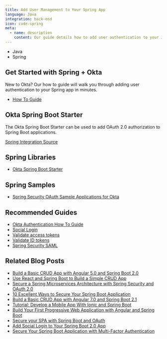 ```yaml
---
title: Add User Management to Your Spring App
language: Java
integration: back-end
icon: code-spring
meta:
  - name: description
    content: Our guide details how to add user authentication to your Java Spring app.
---
```


<ul class='language-tabs'>
	<li>
		<RouterLink to='/code/java/'>
			<i class='icon code-java-32'></i><span>Java</span>
		</RouterLink>
	</li>
	<li >
		<RouterLink to='/code/java/spring/'>
			<i class='icon code-spring-32'></i><span>Spring</span>
		</RouterLink>
	</li>
</ul>

## Get Started with Spring + Okta

New to Okta? Our how to guide will walk you through adding user authentication to your Spring app in minutes.

<ul class='language-ctas'>
	<li>
		<a href='/docs/guides/sign-into-web-app/springboot/before-you-begin/' class='Button--blueDarkOutline' data-proofer-ignore>
			<span>How To Guide</span>
		</a>
	</li>
</ul>

## Okta Spring Boot Starter

The Okta Spring Boot Starter can be used to add OAuth 2.0 authorization to Spring Boot applications.

<a href='https://github.com/okta/okta-spring-boot'>
	<span class='fa fa-github'></span> <span>Spring Integration Source</span>
</a>

## Spring Libraries

<ul class="language-libraries">
	<li>
		<i class='fa fa-github'></i>
		<a href="https://github.com/okta/okta-spring-boot">
			<span>Okta Spring Boot Starter</span>
		</a>
	</li>
</ul>

## Spring Samples

<ul class="language-libraries">
	<li>
		<i class='fa fa-github'></i>
		<a href="https://github.com/okta/samples-java-spring">
			<span>Spring Security OAuth Sample Applications for Okta</span>
		</a>
	</li>
</ul>

## Recommended Guides


- [Okta Authentication How To Guide](/docs/guides/sign-into-web-app/springboot/before-you-begin/)
- [Social Login](/docs/concepts/social-login/)
- [Validate access tokens](/docs/guides/validate-access-tokens)
- [Validate ID tokens](/docs/guides/validate-id-tokens)
- [Spring Security SAML](/code/java/spring_security_saml/)

## Related Blog Posts


- [Build a Basic CRUD App with Angular 5.0 and Spring Boot 2.0](/blog/2017/12/04/basic-crud-angular-and-spring-boot)
- [Use React and Spring Boot to Build a Simple CRUD App](/blog/2018/07/19/simple-crud-react-and-spring-boot)
- [Secure a Spring Microservices Architecture with Spring Security and OAuth 2.0](/blog/2018/02/13/secure-spring-microservices-with-oauth)
- [10 Excellent Ways to Secure Your Spring Boot Application](/blog/2018/07/30/10-ways-to-secure-spring-boot)
- [Build a Basic CRUD App with Angular 7.0 and Spring Boot 2.1](/blog/2018/08/22/basic-crud-angular-7-and-spring-boot-2)
- [Tutorial: Develop a Mobile App With Ionic and Spring Boot](/blog/2017/05/17/develop-a-mobile-app-with-ionic-and-spring-boot)
- [Build Your First Progressive Web Application with Angular and Spring Boot](/blog/2017/05/09/progressive-web-applications-with-angular-and-spring-boot)
- [Secure your SPA with Spring Boot and OAuth](/blog/2017/10/27/secure-spa-spring-boot-oauth)
- [Add Social Login to Your Spring Boot 2.0 App](/blog/2018/07/24/social-spring-boot)
- [Secure Your Spring Boot Application with Multi-Factor Authentication](/blog/2018/06/12/mfa-in-spring-boot)

